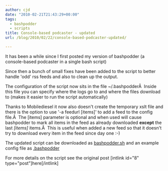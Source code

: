 ```yaml
---
author: cjd
date: "2010-02-21T21:43:29+00:00"
tags:
  - bashpodder
  - scripts
title: Console-based podcaster - updated
url: /blog/2010/02/22/console-based-podcaster-updated/

---
```

It has been a while since I first posted my version of bashpodder (a console-based podcaster in a single bash script)

Since then a bunch of small fixes have been added to the script to better handle 'odd' rss feeds and also to clean up the output.

The configuration of the script now sits in the file ~/.bashpodderÂ  Inside this file you can specify where the logs go to and where the files download to (makes it easier to run the script automatically)

Thanks to Mobilediesel it now also doesn't create the temporary xslt file and there is the option to use '-a feedurl \[items\]' to add a feed to the config file.Â  The \[items\] parameter is optional and when used will cause bashpodder to mark all items in the feed as already downloaded **except** the last _\[items\]_ items.Â  This is useful when added a new feed so that it doesn't try to download every item in the feed since day one :-)

The updated script can be downloaded as [bashpodder.sh](/files/bashpodder/bashpodder.sh) and an example config file as [.bashpodder](/files/bashpodder/.bashpodder)

For more details on the script see the original post \[intlink id="8" type="post"\]here\[/intlink\]
